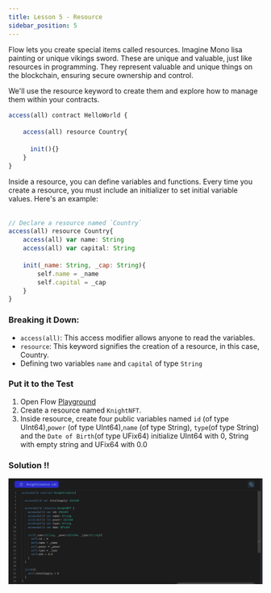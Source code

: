 ```yaml
---
title: Lesson 5 - Resource
sidebar_position: 5
---
```


Flow lets you create special items called resources. Imagine Mono lisa painting or unique vikings sword. These are unique and valuable, just like resources in programming. They represent valuable and unique things on the blockchain, ensuring secure ownership and control.

We'll use the resource keyword to create them and explore how to manage them within your contracts.

```jsx
access(all) contract HelloWorld {

	access(all) resource Country{

	  init(){}
	}
}
```

Inside a resource, you can define variables and functions. Every time you create a resource, you must include an initializer to set initial variable values. Here's an example:

```jsx

// Declare a resource named `Country`
access(all) resource Country{
	access(all) var name: String
	access(all) var capital: String

	init(_name: String, _cap: String){
		self.name = _name
		self.capital = _cap
	}
}
```

### Breaking it Down:

- `access(all)`: This access modifier allows anyone to read the variables.
- `resource`: This keyword signifies the creation of a resource, in this case, Country.
- Defining two variables `name` and `capital` of type `String`

### Put it to the Test

1. Open Flow [Playground](https://play.flow.com/)
2. Create a resource named `KnightNFT`.
3. Inside resource, create four public variables named `id` (of type UInt64),`power` (of type UInt64),`name` (of type String), `type`(of type String) and the `Date of Birth`(of type UFix64) initialize UInt64 with 0, String with empty string and UFix64 with 0.0

### Solution !!

![Alt text](image-4.png)
